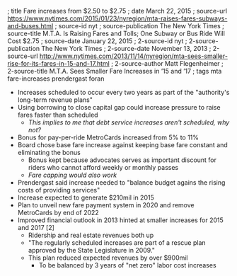 ; title Fare increases from $2.50 to $2.75
; date March 22, 2015
; source-url https://www.nytimes.com/2015/01/23/nyregion/mta-raises-fares-subways-and-buses.html
; source-id nyt
; source-publication The New York Times
; source-title M.T.A. Is Raising Fares and Tolls; One Subway or Bus Ride Will Cost $2.75
; source-date January 22, 2015
; 2-source-id nyt
; 2-source-publication The New York Times
; 2-source-date November 13, 2013
; 2-source-url http://www.nytimes.com/2013/11/14/nyregion/mta-sees-smaller-rise-for-its-fares-in-15-and-17.html
; 2-source-author Matt Flegenheimer
; 2-source-title M.T.A. Sees Smaller Fare Increases in ’15 and ’17
; tags mta fare-increases prendergast foran

- Increases scheduled to occur every two years as part of the "authority's long-term revenue plans"
- Using borrowing to close capital gap could increase pressure to raise fares faster than scheduled
  - *This implies to me that debt service increases aren't scheduled, why not?*
- Bonus for pay-per-ride MetroCards increased from 5% to 11%
- Board chose base fare increase against keeping base fare constant and eliminating the bonus
  - Bonus kept because advocates serves as important discount for riders who cannot afford weekly or monthly passes
  - *Fare capping would also work*
- Prendergast said increase needed to "balance budget agains the rising costs of providing services"
- Increase expected to generate $210mil in 2015
- Plan to unveil new fare payment system in 2020 and remove MetroCards by end of 2022
- Improved financial outlook in 2013 hinted at smaller increases for 2015 and 2017 [2]
  - Ridership and real estate revenues both up
  - "The regularly scheduled increases are part of a rescue plan approved by the State Legislature in 2009."
  - This plan reduced expected revenues by over $900mil
    - To be balanced by 3 years of "net zero" labor cost increases
